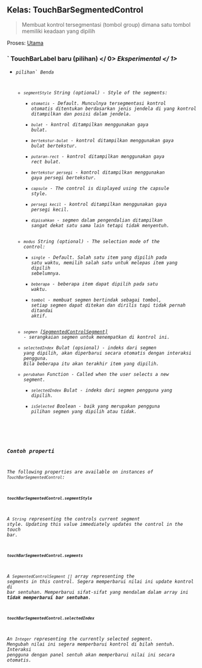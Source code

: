## Kelas: TouchBarSegmentedControl

> Membuat kontrol tersegmentasi (tombol group) dimana satu tombol memiliki keadaan yang dipilih

Proses: [ Utama](../tutorial/quick-start.md#main-process)

### ` TouchBarLabel baru (pilihan) </ 0> <em> Eksperimental </ 1></h3>

<ul>
<li><code>pilihan` Benda 

* `segmentStyle` String (optional) - Style of the segments: 
  * `otomatis` - Default. Munculnya tersegmentasi kontrol otomatis ditentukan berdasarkan jenis jendela di yang kontrol ditampilkan dan posisi dalam jendela.
  * `bulat` - kontrol ditampilkan menggunakan gaya bulat.
  * `bertekstur-bulat` - kontrol ditampilkan menggunakan gaya bulat bertekstur.
  * `putaran-rect` - kontrol ditampilkan menggunakan gaya rect bulat.
  * `bertekstur persegi` - kontrol ditampilkan menggunakan gaya persegi bertekstur.
  * `capsule` - The control is displayed using the capsule style.
  * `persegi kecil` - kontrol ditampilkan menggunakan gaya persegi kecil.
  * `dipisahkan` - segmen dalam pengendalian ditampilkan sangat dekat satu sama lain tetapi tidak menyentuh.
* `modus` String (optional) - The selection mode of the control: 
  * `single` - Default. Salah satu item yang dipilih pada satu waktu, memilih salah satu untuk melepas item yang dipilih sebelumnya.
  * `beberapa` - beberapa item dapat dipilih pada satu waktu.
  * `tombol` - membuat segmen bertindak sebagai tombol, setiap segmen dapat ditekan dan dirilis tapi tidak pernah ditandai aktif.
* `segmen` [[SegmentedControlSegment]](structures/segmented-control-segment.md) - serangkaian segmen untuk menempatkan di kontrol ini.
* `selectedIndex` Bulat (opsional) - indeks dari segmen yang dipilih, akan diperbarui secara otomatis dengan interaksi pengguna. Bila beberapa itu akan terakhir item yang dipilih.
* `perubahan` Function - Called when the user selects a new segment. 
  * `selectedIndex` Bulat - indeks dari segmen pengguna yang dipilih.
  * `isSelected` Boolean - baik yang merupakan pengguna pilihan segmen yang dipilih atau tidak.</li> </ul> 

### Contoh properti

The following properties are available on instances of `TouchBarSegmentedControl`:

#### `touchBarSegmentedControl.segmentStyle`

A `String` representing the controls current segment style. Updating this value immediately updates the control in the touch bar.

#### `touchBarSegmentedControl.segments`

A `SegmentedControlSegment []` array representing the segments in this control. Segera memperbarui nilai ini update kontrol di bar sentuhan. Memperbarui sifat-sifat yang mendalam dalam array ini **tidak memperbarui bar sentuhan**.

#### `touchBarSegmentedControl.selectedIndex`

An `Integer` representing the currently selected segment. Mengubah nilai ini segera memperbarui kontrol di bilah sentuh. Interaksi pengguna dengan panel sentuh akan memperbarui nilai ini secara otomatis.